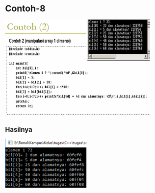 # Contoh-8

![img](https://github.com/ernico27/Contoh-8/blob/master/c8.png?raw=true)

## Hasilnya

![img](https://github.com/ernico27/Contoh-8/blob/master/c8.8.png?raw=true)
